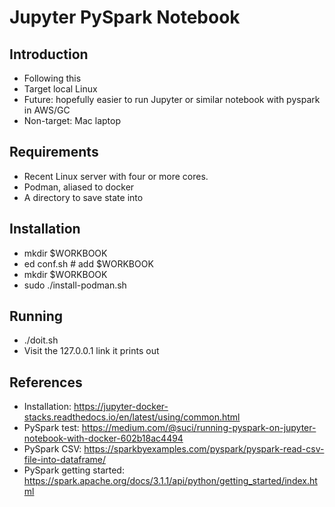 # Jupyter PySpark Notebook

## Introduction
- Following this 
- Target local Linux
- Future: hopefully easier to run Jupyter or similar notebook with pyspark in AWS/GC
- Non-target: Mac laptop

## Requirements
- Recent Linux server with four or more  cores.
- Podman, aliased to docker
- A directory to save state into

## Installation
- mkdir $WORKBOOK
- ed conf.sh # add $WORKBOOK
- mkdir $WORKBOOK
- sudo ./install-podman.sh

## Running
- ./doit.sh
- Visit the 127.0.0.1 link it prints out

## References
- Installation: https://jupyter-docker-stacks.readthedocs.io/en/latest/using/common.html
- PySpark test: https://medium.com/@suci/running-pyspark-on-jupyter-notebook-with-docker-602b18ac4494
- PySpark CSV: https://sparkbyexamples.com/pyspark/pyspark-read-csv-file-into-dataframe/
- PySpark getting started: https://spark.apache.org/docs/3.1.1/api/python/getting_started/index.html
